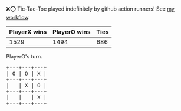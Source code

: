 :x::o: Tic-Tac-Toe played indefinitely by github action runners! See [my workflow](.github/workflows/play.yaml).

|PlayerX wins|PlayerO wins|Ties|
|-|-|-|
|1529|1494|686|

PlayerO's turn.

<pre>
+---+---+---+
| O | O | X |
+---+---+---+
|   | X | O |
+---+---+---+
|   |   | X |
+---+---+---+
</pre>
